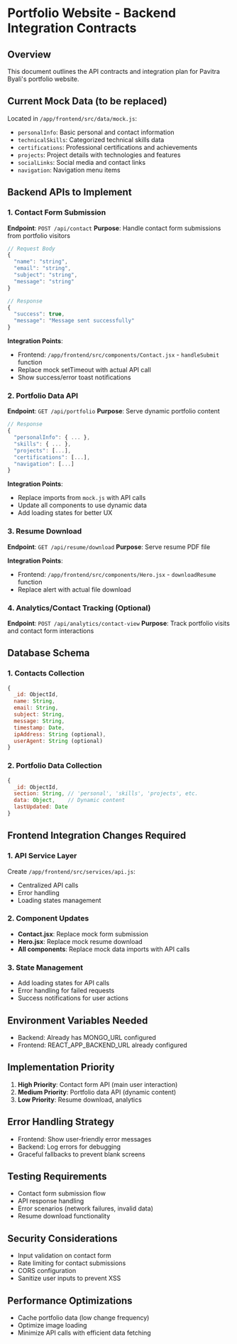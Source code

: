 # Portfolio Website - Backend Integration Contracts

## Overview
This document outlines the API contracts and integration plan for Pavitra Byali's portfolio website.

## Current Mock Data (to be replaced)
Located in `/app/frontend/src/data/mock.js`:
- `personalInfo`: Basic personal and contact information
- `technicalSkills`: Categorized technical skills data
- `certifications`: Professional certifications and achievements
- `projects`: Project details with technologies and features
- `socialLinks`: Social media and contact links
- `navigation`: Navigation menu items

## Backend APIs to Implement

### 1. Contact Form Submission
**Endpoint**: `POST /api/contact`
**Purpose**: Handle contact form submissions from portfolio visitors

```javascript
// Request Body
{
  "name": "string",
  "email": "string", 
  "subject": "string",
  "message": "string"
}

// Response
{
  "success": true,
  "message": "Message sent successfully"
}
```

**Integration Points**:
- Frontend: `/app/frontend/src/components/Contact.jsx` - `handleSubmit` function
- Replace mock setTimeout with actual API call
- Show success/error toast notifications

### 2. Portfolio Data API
**Endpoint**: `GET /api/portfolio`
**Purpose**: Serve dynamic portfolio content

```javascript
// Response
{
  "personalInfo": { ... },
  "skills": { ... },
  "projects": [...],
  "certifications": [...],
  "navigation": [...]
}
```

**Integration Points**:
- Replace imports from `mock.js` with API calls
- Update all components to use dynamic data
- Add loading states for better UX

### 3. Resume Download
**Endpoint**: `GET /api/resume/download`
**Purpose**: Serve resume PDF file

**Integration Points**:
- Frontend: `/app/frontend/src/components/Hero.jsx` - `downloadResume` function
- Replace alert with actual file download

### 4. Analytics/Contact Tracking (Optional)
**Endpoint**: `POST /api/analytics/contact-view`
**Purpose**: Track portfolio visits and contact form interactions

## Database Schema

### 1. Contacts Collection
```javascript
{
  _id: ObjectId,
  name: String,
  email: String,
  subject: String,
  message: String,
  timestamp: Date,
  ipAddress: String (optional),
  userAgent: String (optional)
}
```

### 2. Portfolio Data Collection
```javascript
{
  _id: ObjectId,
  section: String, // 'personal', 'skills', 'projects', etc.
  data: Object,    // Dynamic content
  lastUpdated: Date
}
```

## Frontend Integration Changes Required

### 1. API Service Layer
Create `/app/frontend/src/services/api.js`:
- Centralized API calls
- Error handling
- Loading states management

### 2. Component Updates
- **Contact.jsx**: Replace mock form submission
- **Hero.jsx**: Replace mock resume download
- **All components**: Replace mock data imports with API calls

### 3. State Management
- Add loading states for API calls
- Error handling for failed requests
- Success notifications for user actions

## Environment Variables Needed
- Backend: Already has MONGO_URL configured
- Frontend: REACT_APP_BACKEND_URL already configured

## Implementation Priority
1. **High Priority**: Contact form API (main user interaction)
2. **Medium Priority**: Portfolio data API (dynamic content)
3. **Low Priority**: Resume download, analytics

## Error Handling Strategy
- Frontend: Show user-friendly error messages
- Backend: Log errors for debugging
- Graceful fallbacks to prevent blank screens

## Testing Requirements
- Contact form submission flow
- API response handling
- Error scenarios (network failures, invalid data)
- Resume download functionality

## Security Considerations
- Input validation on contact form
- Rate limiting for contact submissions
- CORS configuration
- Sanitize user inputs to prevent XSS

## Performance Optimizations
- Cache portfolio data (low change frequency)
- Optimize image loading
- Minimize API calls with efficient data fetching